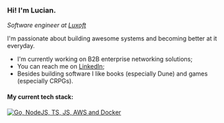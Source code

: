 ### Hi! I'm Lucian. 

*Software engineer at [Luxoft](https://www.luxoft.com/)*

I'm passionate about building awesome systems and becoming better at it everyday.

- I'm currently working on B2B enterprise networking solutions;
- You can reach me on [LinkedIn](https://www.linkedin.com/in/lucian-anghel-3a25331b6/);
- Besides building software I like books (especially Dune) and games (especially CRPGs).

#### My current tech stack: 
[![Go, NodeJS, TS, JS, AWS and Docker](https://skillicons.dev/icons?i=go,nodejs,ts,aws,docker,postgresql,linux)](https://skillicons.dev)
